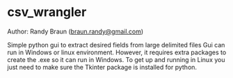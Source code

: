 # csv_wrangler
Author: Randy Braun (braun.randy@gmail.com)

Simple python gui to extract desired fields from large delimited files
Gui can run in Windows or linux environment. However, it requires extra
packages to create the .exe so it can run in Windows. To get up and
running in Linux you just need to make sure the Tkinter package is installed
for python.
